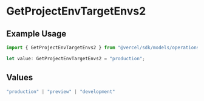 # GetProjectEnvTargetEnvs2

## Example Usage

```typescript
import { GetProjectEnvTargetEnvs2 } from "@vercel/sdk/models/operations";

let value: GetProjectEnvTargetEnvs2 = "production";
```

## Values

```typescript
"production" | "preview" | "development"
```